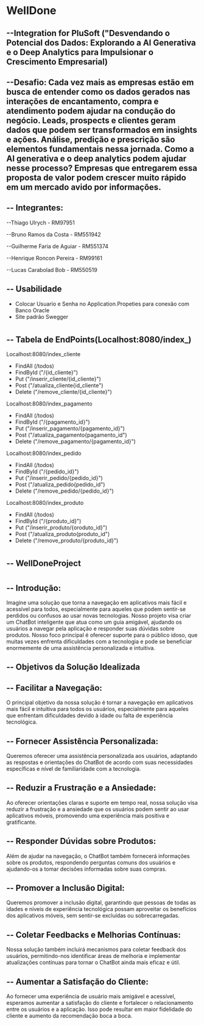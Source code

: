 # WellDone

--Integration for PluSoft ("Desvendando o Potencial dos Dados: Explorando a AI
Generativa e o Deep Analytics para Impulsionar o
Crescimento Empresarial)
--
--Desafio:
Cada vez mais as empresas estão em busca de entender como os dados
gerados nas interações de encantamento, compra e atendimento podem
ajudar na condução do negócio. Leads, prospects e clientes geram dados
que podem ser transformados em insights e ações. Análise, predição e
prescrição são elementos fundamentais nessa jornada. Como a AI
generativa e o deep analytics podem ajudar nesse processo? Empresas
que entregarem essa proposta de valor podem crescer muito rápido em
um mercado avido por informações.
--

-- 
Integrantes:
--
--Thiago Ulrych - RM97951

--Bruno Ramos da Costa - RM551942

--Guilherme Faria de Aguiar - RM551374

--Henrique Roncon Pereira - RM99161

--Lucas Carabolad Bob - RM550519


--
Usabilidade
--
- Colocar Usuario e Senha no Application.Propeties para conexão com Banco Oracle
- Site padrão Swegger
  
#
--
Tabela de EndPoints(Localhost:8080/index_)
--

  Localhost:8080/index_cliente
  - FindAll (/todos)
  - FindById ("/{id_cliente}")
  - Put ("/inserir_cliente/{id_cliente}")
  - Post ("/atualiza_cliente{id_cliente")
  - Delete ("/remove_cliente/{id_cliente}")

  Localhost:8080/index_pagamento
  - FindAll (/todos)
  - FindById ("/{pagamento_id}")
  - Put ("/inserir_pagamento/{pagamento_id}")
  - Post ("/atualiza_pagamento{pagamento_id")
  - Delete ("/remove_pagamento/{pagamento_id}")


  Localhost:8080/index_pedido
  - FindAll (/todos)
  - FindById ("/{pedido_id}")
  - Put ("/inserir_pedido/{pedido_id}")
  - Post ("/atualiza_pedido{pedido_id")
  - Delete ("/remove_pedido/{pedido_id}")


  Localhost:8080/index_produto
  - FindAll (/todos)
  - FindById ("/{produto_id}")
  - Put ("/inserir_produto/{oroduto_id}")
  - Post ("/atualiza_produto{produto_id")
  - Delete ("/remove_produto/{produto_id}")

#

--
WellDoneProject
--
#
--
Introdução:
--
  Imagine uma solução que torna a navegação em aplicativos mais fácil e acessível para todos, especialmente para aqueles que podem sentir-se perdidos ou confusos ao usar novas tecnologias. Nosso projeto visa criar um ChatBot inteligente que atua como um guia amigável, ajudando os usuários a navegar pela aplicação e responder suas dúvidas sobre produtos. Nosso foco principal é oferecer suporte para o público idoso, que muitas vezes enfrenta dificuldades com a tecnologia e pode se beneficiar enormemente de uma assistência personalizada e intuitiva.


--
Objetivos da Solução Idealizada
--
-- 
Facilitar a Navegação:
--
  O principal objetivo da nossa solução é tornar a navegação em aplicativos mais fácil e intuitiva para todos os usuários, especialmente para aqueles que enfrentam dificuldades devido à idade ou falta de experiência tecnológica.

--
Fornecer Assistência Personalizada:
--
  Queremos oferecer uma assistência personalizada aos usuários, adaptando as respostas e orientações do ChatBot de acordo com suas necessidades específicas e nível de familiaridade com a tecnologia.

-- 
Reduzir a Frustração e a Ansiedade: 
--
  Ao oferecer orientações claras e suporte em tempo real, nossa solução visa reduzir a frustração e a ansiedade que os usuários podem sentir ao usar aplicativos móveis, promovendo uma experiência mais positiva e gratificante.

-- 
Responder Dúvidas sobre Produtos:
--
  Além de ajudar na navegação, o ChatBot também fornecerá informações sobre os produtos, respondendo perguntas comuns dos usuários e ajudando-os a tomar decisões informadas sobre suas compras.

-- 
Promover a Inclusão Digital:
--
  Queremos promover a inclusão digital, garantindo que pessoas de todas as idades e níveis de experiência tecnológica possam aproveitar os benefícios dos aplicativos móveis, sem sentir-se excluídas ou sobrecarregadas.

--
Coletar Feedbacks e Melhorias Contínuas: 
--
  Nossa solução também incluirá mecanismos para coletar feedback dos usuários, permitindo-nos identificar áreas de melhoria e implementar atualizações contínuas para tornar o ChatBot ainda mais eficaz e útil.

--
Aumentar a Satisfação do Cliente:
--
  Ao fornecer uma experiência de usuário mais amigável e acessível, esperamos aumentar a satisfação do cliente e fortalecer o relacionamento entre os usuários e a aplicação. Isso pode resultar em maior fidelidade do cliente e aumento da recomendação boca a boca.







